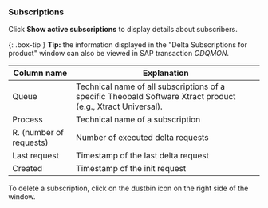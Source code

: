 ### Subscriptions
Click **Show active subscriptions** to display details about subscribers.

{: .box-tip } 
**Tip:** the information displayed in the "Delta Subscriptions for product" window can also be viewed in SAP transaction *ODQMON*.  

Column name | Explanation
------------| -------------
Queue | Technical name of all subscriptions of a specific Theobald Software Xtract product (e.g., Xtract Universal).
Process | Technical name of a subscription
R. (number of requests) | Number of executed delta requests
Last request | Timestamp of the last delta request 
Created | Timestamp of the init request 


To delete a subscription, click on the dustbin icon on the right side of the window.

